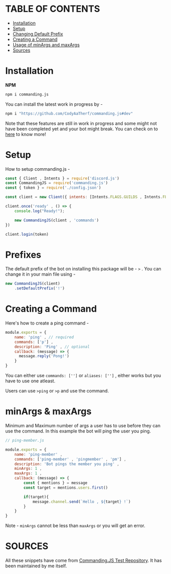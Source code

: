 # TABLE OF CONTENTS

- [Installation](#installation)
- [Setup](#setup)
- [Changing Default Prefix](#prefixes)
- [Creating a Command](#creating-a-command)
- [Usage of minArgs and maxArgs](#minargs--maxargs)
- [Sources](#sources)

# Installation

**NPM**
```bash
npm i commanding.js
```

You can install the latest work in progress by -

```bash
npm i "https://github.com/CodyAaTherf/commanding.js#dev"
```

Note that these features are still in work in progress and some might not have been completed yet and your bot might break. You can check on to [here](https://github.com/CodyAaTherf/commandingjs-tests) to know more!

# Setup

How to setup commanding.js -

```js
const { Client , Intents } = require('discord.js')
const CommandingJS = require('commanding.js')
const { token } = require('./config.json')

const client = new Client({ intents: [Intents.FLAGS.GUILDS , Intents.FLAGS.GUILD_MESSAGES] });

client.once('ready' , () => {
    console.log("Ready!");

    new CommandingJS(client , 'commands')
})

client.login(token)
```

# Prefixes

The default prefix of the bot on installing this package will be - `>` .
You can change it in your main file using -

```js
new CommandingJS(client)
    .setDefaultPrefix('!')
```

# Creating a Command

Here's how to create a ping command -

```js
module.exports = {
    name: 'ping' , // required
    commands: ['p'] ,
    description: 'Ping' , // optional
    callback: (message) => {
      message.reply('Pong!')
    }
}
```

You can either use `commands: ['']` or `aliases: ['']` , either works but you have to use one atleast.

Users can use `>ping` or `>p` and use the command.

# minArgs & maxArgs

Minimum and Maximum number of args a user has to use before they can use the command. In this example the bot will ping the user you ping.

```js
// ping-member.js

module.exports = {
    name: 'ping-member' ,
    commands: ['ping-member' , 'pingmember' , 'pm'] ,
    description: 'Bot pings the member you ping' ,
    minArgs: 1 ,
    maxArgs: 1 ,
    callback: (message) => {
        const { mentions } = message
        const target = mentions.users.first()

        if(target){
            message.channel.send(`Hello , ${target} !`)
        }
    }
}
```

Note - `minArgs` cannot be less than `maxArgs` or you will get an error.

# SOURCES

All these snippets have come from [Commanding.JS Test Repository](https://github.com/CodyAaTherf/commandingjs-tests). It has been maintained by me itself.